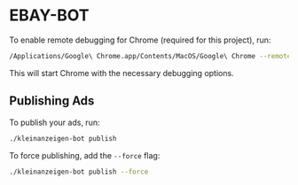 # EBAY-BOT

To enable remote debugging for Chrome (required for this project), run:

```sh
/Applications/Google\ Chrome.app/Contents/MacOS/Google\ Chrome --remote-debugging-port=9222 --user-data-dir="/tmp/chrome-debug"
```

This will start Chrome with the necessary debugging options.

## Publishing Ads

To publish your ads, run:

```sh
./kleinanzeigen-bot publish
```

To force publishing, add the `--force` flag:

```sh
./kleinanzeigen-bot publish --force
```